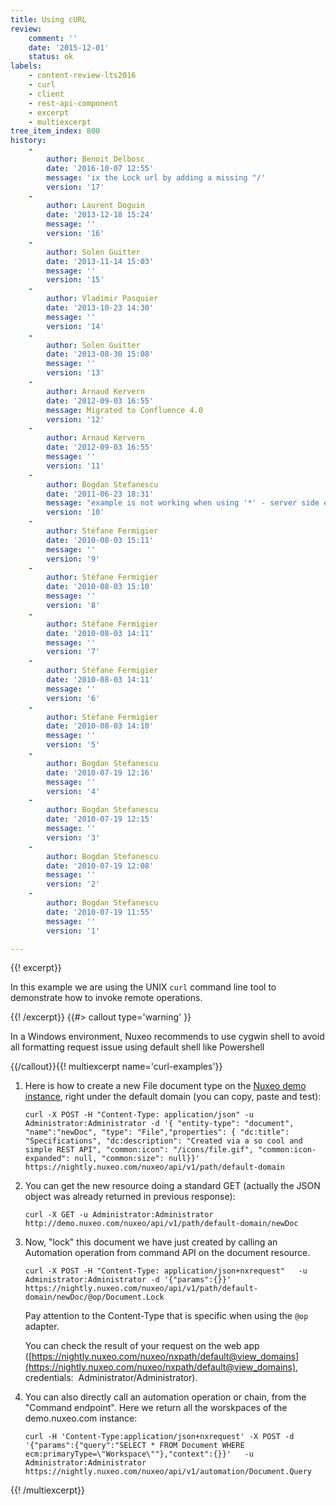 ```yaml
---
title: Using cURL
review:
    comment: ''
    date: '2015-12-01'
    status: ok
labels:
    - content-review-lts2016
    - curl
    - client
    - rest-api-component
    - excerpt
    - multiexcerpt
tree_item_index: 800
history:
    -
        author: Benoit Delbosc
        date: '2016-10-07 12:55'
        message: 'ix the Lock url by adding a missing "/'
        version: '17'
    -
        author: Laurent Doguin
        date: '2013-12-18 15:24'
        message: ''
        version: '16'
    -
        author: Solen Guitter
        date: '2013-11-14 15:03'
        message: ''
        version: '15'
    -
        author: Vladimir Pasquier
        date: '2013-10-23 14:30'
        message: ''
        version: '14'
    -
        author: Solen Guitter
        date: '2013-08-30 15:08'
        message: ''
        version: '13'
    -
        author: Arnaud Kervern
        date: '2012-09-03 16:55'
        message: Migrated to Confluence 4.0
        version: '12'
    -
        author: Arnaud Kervern
        date: '2012-09-03 16:55'
        message: ''
        version: '11'
    -
        author: Bogdan Stefanescu
        date: '2011-06-23 18:31'
        message: "example is not working when using '*' - server side exception"
        version: '10'
    -
        author: Stéfane Fermigier
        date: '2010-08-03 15:11'
        message: ''
        version: '9'
    -
        author: Stéfane Fermigier
        date: '2010-08-03 15:10'
        message: ''
        version: '8'
    -
        author: Stéfane Fermigier
        date: '2010-08-03 14:11'
        message: ''
        version: '7'
    -
        author: Stéfane Fermigier
        date: '2010-08-03 14:11'
        message: ''
        version: '6'
    -
        author: Stéfane Fermigier
        date: '2010-08-03 14:10'
        message: ''
        version: '5'
    -
        author: Bogdan Stefanescu
        date: '2010-07-19 12:16'
        message: ''
        version: '4'
    -
        author: Bogdan Stefanescu
        date: '2010-07-19 12:15'
        message: ''
        version: '3'
    -
        author: Bogdan Stefanescu
        date: '2010-07-19 12:08'
        message: ''
        version: '2'
    -
        author: Bogdan Stefanescu
        date: '2010-07-19 11:55'
        message: ''
        version: '1'

---
```

{{! excerpt}}

In this example we are using the UNIX `curl` command line tool to demonstrate how to invoke remote operations.

{{! /excerpt}} {{#> callout type='warning' }}

In a Windows environment, Nuxeo recommends to use cygwin shell to avoid all formatting request issue using default shell like Powershell

{{/callout}}{{! multiexcerpt name='curl-examples'}}

1.  Here is how to create a new File document type on the&nbsp;[Nuxeo demo instance](https://nightly.nuxeo.com/), right under the default domain (you can copy, paste and test):

    ```
    curl -X POST -H "Content-Type: application/json" -u Administrator:Administrator -d '{ "entity-type": "document", "name":"newDoc", "type": "File","properties": { "dc:title": "Specifications", "dc:description": "Created via a so cool and simple REST API", "common:icon": "/icons/file.gif", "common:icon-expanded": null, "common:size": null}}' https://nightly.nuxeo.com/nuxeo/api/v1/path/default-domain
    ```

2.  You can get the new resource doing a standard GET (actually the JSON object was already returned in previous response):

    ```
    curl -X GET -u Administrator:Administrator  http://demo.nuxeo.com/nuxeo/api/v1/path/default-domain/newDoc
    ```

3.  Now, "lock" this document we have just created by calling an Automation operation from command API on the document resource.

    ```
    curl -X POST -H "Content-Type: application/json+nxrequest"   -u Administrator:Administrator -d '{"params":{}}'  https://nightly.nuxeo.com/nuxeo/api/v1/path/default-domain/newDoc/@op/Document.Lock
    ```

    Pay attention to the Content-Type that is specific when using the&nbsp;`@op` adapter.

    You can check the result of your request on the web app ([https://nightly.nuxeo.com/nuxeo/nxpath/default@view_domains](https://nightly.nuxeo.com/nuxeo/nxpath/default@view_domains), credentials:&nbsp; Administrator/Administrator).

4.  You can also directly call an automation operation or chain, from the "Command endpoint". Here we return all the worskpaces of the demo.nuxeo.com instance:

    ```
    curl -H 'Content-Type:application/json+nxrequest' -X POST -d '{"params":{"query":"SELECT * FROM Document WHERE ecm:primaryType=\"Workspace\""},"context":{}}'   -u Administrator:Administrator https://nightly.nuxeo.com/nuxeo/api/v1/automation/Document.Query
    ```

{{! /multiexcerpt}}
